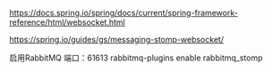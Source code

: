 https://docs.spring.io/spring/docs/current/spring-framework-reference/html/websocket.html

https://spring.io/guides/gs/messaging-stomp-websocket/

启用RabbitMQ 端口：61613
rabbitmq-plugins enable rabbitmq_stomp
